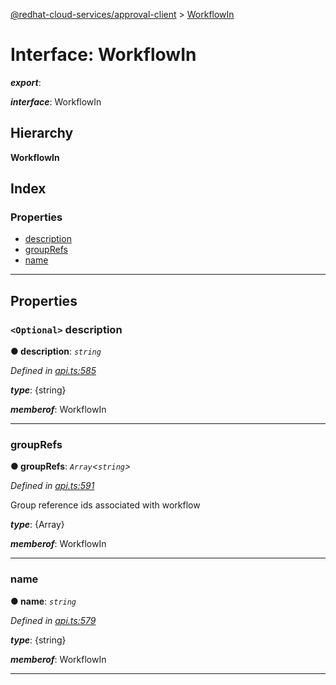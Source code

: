 [@redhat-cloud-services/approval-client](../README.md) > [WorkflowIn](../interfaces/workflowin.md)

# Interface: WorkflowIn

*__export__*: 

*__interface__*: WorkflowIn

## Hierarchy

**WorkflowIn**

## Index

### Properties

* [description](workflowin.md#description)
* [groupRefs](workflowin.md#grouprefs)
* [name](workflowin.md#name)

---

## Properties

<a id="description"></a>

### `<Optional>` description

**● description**: *`string`*

*Defined in [api.ts:585](https://github.com/RedHatInsights/javascript-clients/blob/master/packages/approval/api.ts#L585)*

*__type__*: {string}

*__memberof__*: WorkflowIn

___
<a id="grouprefs"></a>

###  groupRefs

**● groupRefs**: *`Array`<`string`>*

*Defined in [api.ts:591](https://github.com/RedHatInsights/javascript-clients/blob/master/packages/approval/api.ts#L591)*

Group reference ids associated with workflow

*__type__*: {Array}

*__memberof__*: WorkflowIn

___
<a id="name"></a>

###  name

**● name**: *`string`*

*Defined in [api.ts:579](https://github.com/RedHatInsights/javascript-clients/blob/master/packages/approval/api.ts#L579)*

*__type__*: {string}

*__memberof__*: WorkflowIn

___

